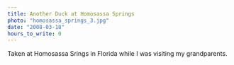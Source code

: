 ```yaml
---
title: Another Duck at Homosassa Springs
photo: "homosassa_springs_3.jpg"
date: "2008-03-18"
hours_to_write: 0
---
```


Taken at Homosassa Srings in Florida while I was visiting my grandparents.
